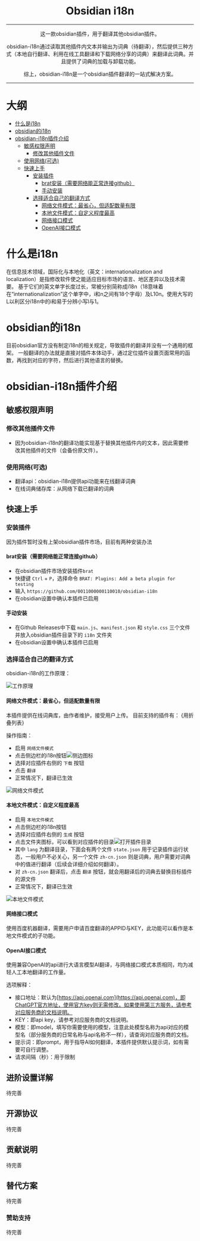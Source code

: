 <h1 align="center">Obsidian i18n</h1>

---

<p align="center">这一款obsidian插件，用于翻译其他obsidian插件。

<p align="center">obsidian-i18n通过读取其他插件内文本并输出为词典（待翻译），然后提供三种方式（本地自行翻译、利用在线工具翻译和下载网络分享的词典）来翻译此词典。并且提供了词典的加载与卸载功能。

<p align="center">综上，obsidian-i18n是一个obsidian插件翻译的一站式解决方案。</p>

---
# 大纲

- [什么是i18n](#什么是i18n)
- [obsidian的i18n](#obsidian的i18n)
- [obsidian-i18n插件介绍](#obsidian-i18n插件介绍)
	- [敏感权限声明](#敏感权限声明)
	  - [修改其他插件文件](#修改其他插件文件)
    - [使用网络(可选)](https://github.com/dangehub/obsidian-i18n/edit/main/README.md#%E4%BD%BF%E7%94%A8%E7%BD%91%E7%BB%9C%E5%8F%AF%E9%80%89)
  - [快速上手](#快速上手)
    - [安装插件](#安装插件)
      - [brat安装（需要网络能正常连接github）](https://github.com/dangehub/obsidian-i18n/edit/main/README.md#brat%E5%AE%89%E8%A3%85%E9%9C%80%E8%A6%81%E7%BD%91%E7%BB%9C%E8%83%BD%E6%AD%A3%E5%B8%B8%E8%BF%9E%E6%8E%A5github)
      - [手动安装](#手动安装)
    - [选择适合自己的翻译方式](#选择适合自己的翻译方式)
      - [网络文件模式：最省心，但适配数量有限](https://github.com/dangehub/obsidian-i18n/edit/main/README.md#%E7%BD%91%E7%BB%9C%E6%96%87%E4%BB%B6%E6%A8%A1%E5%BC%8F%E6%9C%80%E7%9C%81%E5%BF%83%E4%BD%86%E9%80%82%E9%85%8D%E6%95%B0%E9%87%8F%E6%9C%89%E9%99%90)
      - [本地文件模式：自定义程度最高](https://github.com/dangehub/obsidian-i18n/edit/main/README.md#%E6%9C%AC%E5%9C%B0%E6%96%87%E4%BB%B6%E6%A8%A1%E5%BC%8F%E8%87%AA%E5%AE%9A%E4%B9%89%E7%A8%8B%E5%BA%A6%E6%9C%80%E9%AB%98)
      - [网络接口模式](#网络接口模式)
      - [OpenAI接口模式](https://github.com/dangehub/obsidian-i18n/edit/main/README.md#openai%E6%8E%A5%E5%8F%A3%E6%A8%A1%E5%BC%8F)




# 什么是i18n

在信息技术领域，国际化与本地化（英文：internationalization and localization）是指修改软件使之能适应目标市场的语言、地区差异以及技术需要。
基于它们的英文单字长度过长，常被分别简称成i18n（18意味着在“internationalization”这个单字中，i和n之间有18个字母）及L10n。使用大写的L以利区分i18n中的i和易于分辨小写l与1。

# obsidian的i18n

目前obsidian官方没有制定i18n的相关规定，导致插件的翻译并没有一个通用的框架。
一般翻译的办法就是直接对插件本体动手，通过定位插件设置页面常用的函数，再找到对应的字符，然后进行其他语言的替换。


# obsidian-i18n插件介绍

## 敏感权限声明

### 修改其他插件文件

- 因为obsidian-i18n的翻译功能实现基于替换其他插件内的文本，因此需要修改其他插件的文件（会备份原文件）。

### 使用网络(可选)

- 翻译api：obsidian-i18n提供api功能来在线翻译词典
- 在线词典储存库：从网络下载已翻译的词典

## 快速上手

### 安装插件

因为插件暂时没有上架obsidian插件市场，目前有两种安装办法

#### brat安装（需要网络能正常连接github）
- 在obsidian插件市场安装插件`brat`
- 快捷键 `Ctrl` + `P`，选择命令 `BRAT: Plugins: Add a beta plugin for testing`
- 输入 `https://github.com/0011000000110010/obsidian-i18n`
- 在obsidian设置中确认本插件已启用

#### 手动安装
- 在Github Releases中下载 `main.js`、`manifest.json` 和 `style.css` 三个文件并放入obsidian插件目录下的 `i18n` 文件夹
- 在obsidian设置中确认本插件已启用

### 选择适合自己的翻译方式

obsidian-i18n的工作原理：

![工作原理](images/obsidian-i18n工作原理.webp)


#### 网络文件模式：最省心，但适配数量有限
本插件提供在线词典库，由作者维护，接受用户上传。
目前支持的插件有：
{用折叠列表}

操作指南：
- 启用 `网络文件模式`
- 点击侧边栏的i18n按钮![侧边图标](images/i18n侧边图标.png)
- 选择对应插件右侧的 `下载` 按钮
- 点击 `翻译`
- 正常情况下，翻译已生效

![网络文件模式](images/i18n网络文件模式.webp)

#### 本地文件模式：自定义程度最高
- 启用 `本地文件模式`
- 点击侧边栏的i18n按钮
- 选择对应插件右侧的 `生成` 按钮
- 点击文件夹图标，可以看到对应插件的目录![打开插件目录](images/打开插件目录.png)
- 其中 `lang` 为翻译目录，下面会有两个文件 `state.json` 用于记录插件运行状态，一般用户不必关心，另一个文件 `zh-cn.json` 则是词典，用户需要对词典中的值进行翻译（后续会详细介绍如何翻译）。
- 对 `zh-cn.json` 翻译后，点击 `翻译` 按钮，就会用翻译后的词典去替换目标插件的源文件
- 正常情况下，翻译已生效

![本地文件模式](images/i18n本地文件模式.webp)

#### 网络接口模式

使用百度机器翻译，需要用户申请百度翻译的APPID与KEY，此功能可以看作是本地文件模式的子功能。

#### OpenAI接口模式

使用兼容OpenAI的api进行大语言模型AI翻译，与网络接口模式本质相同，均为减轻人工本地翻译的工作量。

选项解释：
- 接口地址：默认为[https://api.openai.com](https://api.openai.com)，即ChatGPT官方地址，使用官方key则无需修改。如果使用第三方服务，请参考对应服务商的文档说明。
- KEY：即api key，请参考对应服务商的文档说明。
- 模型：即model，填写你需要使用的模型，注意此处模型名称为api对应的模型名（部分服务商的日常名称与api名称不一样），请查询对应服务商的文档。
- 提示词：即prompt，用于指导AI如何翻译，本插件提供默认提示词，如有需要可自行调整。
- 请求间隔（秒）：用于限制

## 进阶设置详解

待完善

## 开源协议

待完善

## 贡献说明

待完善

## 替代方案

待完善

### 赞助支持

待完善
